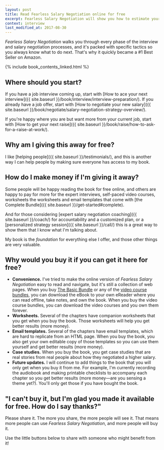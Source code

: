 ```yaml
---
layout: post
title: Read Fearless Salary Negotiation online for free
excerpt: Fearless Salary Negotiation will show you how to estimate your market value, acei your job interviews, negotiate starting salary, and get raises and promotions throughout your career. Read it here for free.
context: interview
last_modified_at: 2017-08-30
---
```

*Fearless Salary Negotiation* walks you through every phase of the interview and salary negotiation processes, and it's packed with specific tactics so you always know what to do next. That's why it quickly became a #1 Best Seller on Amazon.

<html>
{% include book_contents_linked.html %}
</html>

## Where should you start?

If you have a job interview coming up, start with [How to ace your next interview]({{ site.baseurl }}/book/interview/interview-preparation/). If you already have a job offer, start with [How to negotiate your new salary]({{ site.baseurl }}/book/negotiate/salary-negotiation-strategy-overview/).

If you're happy where you are but want more from your current job, start with [How to get your next raise]({{ site.baseurl }}/book/raise/how-to-ask-for-a-raise-at-work/).

## Why am I giving this away for free?

I like [helping people]({{ site.baseurl }}/testimonials/), and this is another way I can help people by making sure everyone has access to my book.

## How do I make money if I'm giving it away?

Some people will be happy reading the book for free online, and others are happy to pay for more for the expert interviews, self-paced video courses, worksheets the worksheets and email templates that come with [the Complete Bundle]({{ site.baseurl }}/get-started#complete).

And for those considering [expert salary negotiation coaching]({{ site.baseurl }}/coach/) for accountability and a customized plan, or a [personalized strategy session]({{ site.baseurl }}/call/) this is a great way to show them that I know what I'm talking about.

My book is the *foundation* for everything else I offer, and those other things are very valuable.

## Why would you buy it if you can get it here for free?

<ul class="checkbox-list">
  <li class="checkbox-list__item"><strong>Convenience.</strong> I've tried to make the online version of <em>Fearless Salary Negotiation</em> easy to read and navigate, but it's still a collection of web pages. When you buy <a href="{{ site.baseurl }}/#basic">The Basic Bundle</a> or any of the <a href="{{ site.baseurl }}/video-courses/">video course bundles</a>, you can download the eBook to your own eReader where you can read offline, take notes, and own the book. When you buy the video course bundles, you can download the video courses and you own them forever.</li>
	<li class="checkbox-list__item"><strong>Worksheets.</strong> Several of the chapters have companion worksheets that you get when you buy the book. Those worksheets will help you get better results (more money).</li>
	<li class="checkbox-list__item"><strong>Email templates.</strong> Several of the chapters have email templates, which are hard to replicate from an HTML page. When you buy the book, you also get your own editable copy of those templates so you can use them yourself and get better results (more money).</li>
	<li class="checkbox-list__item"><strong>Case studies.</strong> When you buy the book, you get case studies that are real stories from real people about how they negotiated a higher salary.</li> 
	<li class="checkbox-list__item"><strong>Future updates.</strong> I will continue to add things to the book that you will only get when you buy it from me. For example, I'm currently recording the audiobook and making printable checklists to accompany each chapter so you get better results (more money—are you sensing a theme yet?). You'll only get those if you have bought the book.</li>
</ul>

## "I can't buy it, but I'm glad you made it available for free. How do I say thanks?"

Please share it. The more you share, the more people will see it. That means more people can use *Fearless Salary Negotiation*, and more people will buy it.

Use the little buttons below to share with someone who might benefit from it!

<div class="inline-ad hidden"></div>	